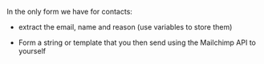 In the only form we have for contacts:
- extract the email, name and reason (use variables to store them)

- Form a string or template that you then send using the Mailchimp API to yourself